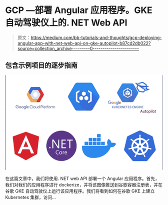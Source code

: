 # GCP —部署 Angular 应用程序。GKE 自动驾驶仪上的. NET Web API

> 原文：<https://medium.com/bb-tutorials-and-thoughts/gcp-deploying-angular-app-with-net-web-api-on-gke-autopilot-b87cd2db022?source=collection_archive---------0----------------------->

## 包含示例项目的逐步指南

![](img/305fe5efd3bd5bd9c6457c2cb1b6db59.png)

在这篇文章中，我们将使用. NET web API 部署一个 Angular 应用程序。首先，我们对我们的应用程序进行 dockerize，并将该图像推送到谷歌容器注册表，并在谷歌 GKE 自动驾驶仪上运行该应用程序。我们将看到如何在谷歌 GKE 上建立 Kubernetes 集群，访问…